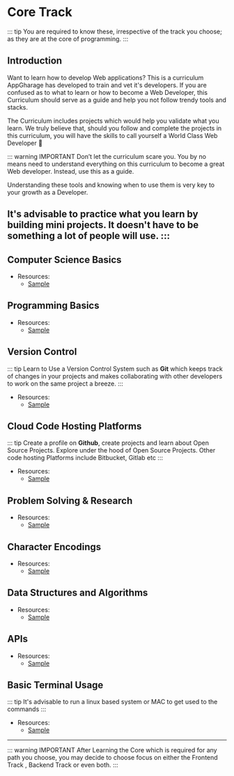 # Core Track <Badge text="Under Construction" type="warn"/> 
::: tip
You are required to know these, irrespective of the track you choose; as they are at the core 
of programming.
:::


## Introduction
Want to learn how to develop Web applications? This is a curriculum AppGharage has developed to train and vet it's developers. If you are confused as to what to learn or how to become a Web Developer, this Curriculum should serve as a guide and help you not follow trendy tools and stacks.

The Curriculum includes projects which would help you validate what you learn. We truly believe that, should you follow and complete the projects in this curriculum, you will have the skills to call yourself a World Class Web Developer :metal: 

::: warning IMPORTANT
Don’t let the curriculum scare you. You by no means need to understand everything on this curriculum to become a great Web developer. Instead, use this as a guide.

Understanding these tools and knowing when to use them is very key to your growth as a Developer.

It's advisable to practice what you learn by building mini projects. It doesn't have to be something a lot of people will use. 
:::
---


## Computer Science Basics
* Resources: 
    - [Sample](/#)


## Programming Basics
* Resources: 
    - [Sample](/#)


## Version Control
::: tip
Learn to Use a Version Control System such as **Git**  which keeps track of changes in your projects and makes collaborating with other developers to work on the same project a breeze.
:::
* Resources: 
    - [Sample](/#)


## Cloud Code Hosting Platforms
::: tip
Create a profile on **Github**, create projects and learn about Open Source Projects.
Explore under the hood of Open Source Projects. Other code hosting Platforms include
Bitbucket, Gitlab etc
:::
* Resources: 
    - [Sample](/#)


## Problem Solving & Research 
* Resources: 
    - [Sample](/#)


## Character Encodings
* Resources: 
    - [Sample](/#)


## Data Structures and Algorithms
* Resources: 
    - [Sample](/#)


## APIs
* Resources: 
    - [Sample](/#)
    


## Basic Terminal Usage 
::: tip
It's advisable to run a linux based system or MAC to get used to the commands 
:::
* Resources: 
    - [Sample](/#)

---

::: warning IMPORTANT
After Learning the Core which is required for any path you choose, you may decide to choose focus on either the
Frontend Track , Backend Track or even both. 
:::
